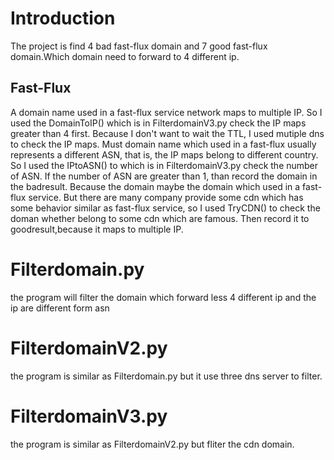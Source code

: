 Introduction
============
The project is find 4 bad fast-flux domain and 7 good fast-flux domain.Which domain need to forward to 4 different ip.

Fast-Flux
---------
A domain name used in a fast-flux service network maps to multiple IP. So I used the DomainToIP() which is in FilterdomainV3.py check the IP maps greater than 4 first. Because I don't want to wait the TTL, I used mutiple dns to check the IP maps. Must domain name which used in a fast-flux usually represents a different ASN, that is, the IP maps belong to different country. So I used the IPtoASN() to which is in FilterdomainV3.py check the number of ASN. If the number of ASN are greater than 1, than record the domain in the badresult. Because the domain maybe the domain which used in a fast-flux service. But there are many company provide some cdn which has some behavior similar as fast-flux service, so I used TryCDN() to check the doman whether belong to some cdn which are famous. Then record it to goodresult,because it maps to multiple IP.


Filterdomain.py
===============
the program will filter the domain which forward less 4 different ip and the ip are different form asn

FilterdomainV2.py
=================

the program is similar as Filterdomain.py but it use three dns server to filter.

FilterdomainV3.py
=================

the program is similar as FilterdomainV2.py but fliter the cdn domain.
